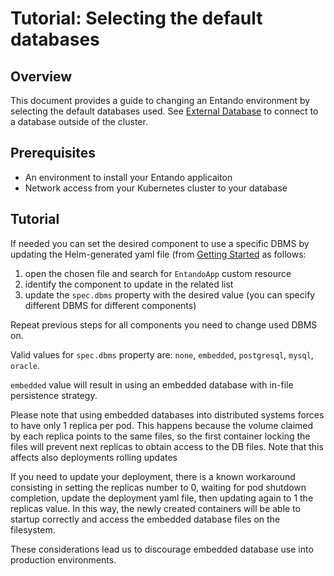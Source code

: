 # Tutorial: Selecting the default databases

## Overview

This document provides a guide to changing an Entando environment by selecting the default databases used.
See [External Database](./external-database/) to connect to a database outside of the cluster.

## Prerequisites

-   An environment to install your Entando applicaiton
-   Network access from your Kubernetes cluster to your database

## Tutorial

If needed you can set the desired component to use a specific DBMS by updating the Helm-generated yaml file (from [Getting Started](../../docs/getting-started) as follows:

1. open the chosen file and search for `EntandoApp` custom resource
2. identify the component to update in the related list
3. update the `spec.dbms` property with the desired value (you can specify different DBMS for different components)

Repeat previous steps for all components you need to change used DBMS on.

Valid values for `spec.dbms` property are: `none`, `embedded`, `postgresql`, `mysql`, `oracle`.

`embedded` value will result in using an embedded database with in-file persistence strategy.

Please note that using embedded databases into distributed systems forces to have only 1 replica per pod.
This happens because the volume claimed by each replica points to the same files,
so the first container locking the files will prevent next replicas to obtain access to the DB files.
Note that this affects also deployments rolling updates

If you need to update your deployment, there is a known workaround consisting in setting the replicas number to 0, waiting for pod shutdown completion, update the deployment yaml file, then updating again to 1 the replicas value. In this way, the newly created containers will be able to startup correctly and access the embedded database files on the filesystem.

These considerations lead us to discourage embedded database use into production environments.
